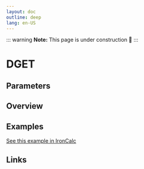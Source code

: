 ```yaml
---
layout: doc
outline: deep
lang: en-US
---
```


::: warning
**Note:** This page is under construction 🚧
:::

# DGET

## Parameters

## Overview

## Examples

[See this example in IronCalc](https://app.ironcalc.com/?filename=dget)

## Links